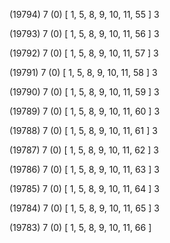 (19794) 7 (0) [ 1, 5, 8, 9, 10, 11, 55 ] 3 


(19793) 7 (0) [ 1, 5, 8, 9, 10, 11, 56 ] 3 


(19792) 7 (0) [ 1, 5, 8, 9, 10, 11, 57 ] 3 


(19791) 7 (0) [ 1, 5, 8, 9, 10, 11, 58 ] 3 


(19790) 7 (0) [ 1, 5, 8, 9, 10, 11, 59 ] 3 


(19789) 7 (0) [ 1, 5, 8, 9, 10, 11, 60 ] 3 


(19788) 7 (0) [ 1, 5, 8, 9, 10, 11, 61 ] 3 


(19787) 7 (0) [ 1, 5, 8, 9, 10, 11, 62 ] 3 


(19786) 7 (0) [ 1, 5, 8, 9, 10, 11, 63 ] 3 


(19785) 7 (0) [ 1, 5, 8, 9, 10, 11, 64 ] 3 


(19784) 7 (0) [ 1, 5, 8, 9, 10, 11, 65 ] 3 


(19783) 7 (0) [ 1, 5, 8, 9, 10, 11, 66 ]  

